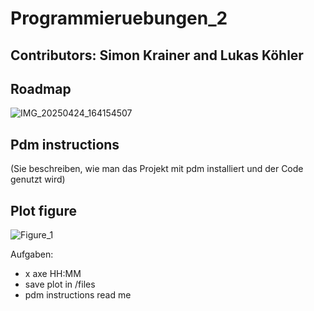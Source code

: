 # Programmieruebungen_2
## Contributors:  Simon Krainer and Lukas Köhler

## Roadmap 
![IMG_20250424_164154507](https://github.com/user-attachments/assets/e6001b8a-6cb6-4158-a179-c7479af67408)

## Pdm instructions
(Sie beschreiben, wie man das Projekt mit pdm installiert und der Code genutzt wird)

## Plot figure
![Figure_1](https://github.com/user-attachments/assets/f8ecf0e6-cba4-4efb-8833-a35bc7c782ed)


Aufgaben:
- x axe HH:MM
- save plot in /files
- pdm instructions read me
